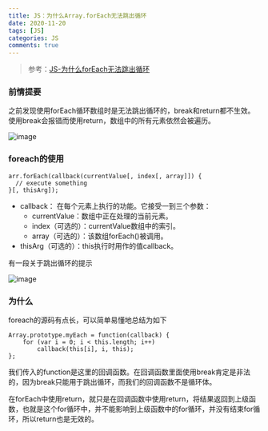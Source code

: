 ```yaml
---
title: JS：为什么Array.forEach无法跳出循环
date: 2020-11-20
tags: [JS]
categories: JS
comments: true
---
```


> 参考：[JS-为什么forEach无法跳出循环](https://www.jianshu.com/p/bdf77ee23089)

### 前情提要
之前发现使用forEach循环数组时是无法跳出循环的，break和return都不生效。使用break会报错而使用return，数组中的所有元素依然会被遍历。

![image](https://upload-images.jianshu.io/upload_images/11999503-01e057a2c12094dc.png?imageMogr2/auto-orient/strip%7CimageView2/2/w/1240)

### foreach的使用

```
arr.forEach(callback(currentValue[, index[, array]]) {
  // execute something
}[, thisArg]);
```
- callback： 在每个元素上执行的功能。它接受一到三个参数：
    - currentValue：数组中正在处理的当前元素。
    - index（可选的）：currentValue数组中的索引。
    - array（可选的）：该数组forEach()被调用。
- thisArg（可选的）：this执行时用作的值callback。

有一段关于跳出循环的提示

![image](https://upload-images.jianshu.io/upload_images/11999503-071bdc16e3838c6c.png?imageMogr2/auto-orient/strip%7CimageView2/2/w/1240)

### 为什么
foreach的源码有点长，可以简单易懂地总结为如下

```
Array.prototype.myEach = function(callback) {
    for (var i = 0; i < this.length; i++)
        callback(this[i], i, this);
};
```
我们传入的function是这里的回调函数。在回调函数里面使用break肯定是非法的，因为break只能用于跳出循环，而我们的回调函数不是循环体。

在forEach中使用return，就只是在回调函数中使用return，将结果返回到上级函数，也就是这个for循环中，并不能影响到上级函数中的for循环，并没有结束for循环，所以return也是无效的。

